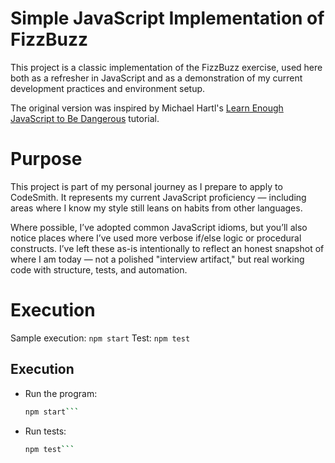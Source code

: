 # Simple JavaScript Implementation of FizzBuzz

This project is a classic implementation of the FizzBuzz exercise, used here both as a refresher in JavaScript and as a demonstration of my current development practices and environment setup.

The original version was inspired by Michael Hartl's [Learn Enough JavaScript to Be Dangerous](https://www.learnenough.com/javascript-tutorial-tutorial/) tutorial.

# Purpose

This project is part of my personal journey as I prepare to apply to CodeSmith. It represents my current JavaScript proficiency — including areas where I know my style still leans on habits from other languages.

Where possible, I’ve adopted common JavaScript idioms, but you’ll also notice places where I’ve used more verbose if/else logic or procedural constructs. I’ve left these as-is intentionally to reflect an honest snapshot of where I am today — not a polished "interview artifact," but real working code with structure, tests, and automation.

# Execution

Sample execution: `npm start`
Test: `npm test`

## Execution

- Run the program:
  ```bash
  npm start```

- Run tests:
  ```bash
  npm test```
